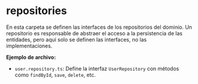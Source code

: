 # repositories

En esta carpeta se definen las interfaces de los repositorios del dominio. Un repositorio es responsable de abstraer el acceso a la persistencia de las entidades, pero aquí solo se definen las interfaces, no las implementaciones.

**Ejemplo de archivo:**

- `user.repository.ts`: Define la interfaz `UserRepository` con métodos como `findById`, `save`, `delete`, etc.
